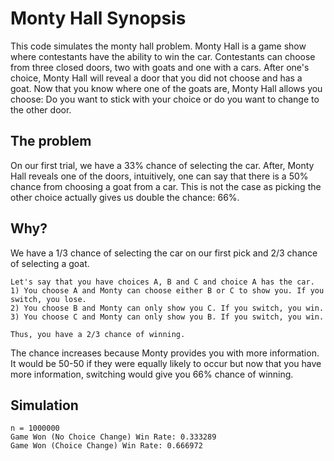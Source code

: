 # Monty Hall Synopsis

This code simulates the monty hall problem. Monty Hall is a game show where contestants have the ability to win the car.
Contestants can choose from three closed doors, two with goats and one with a cars. After one's choice, Monty Hall
will reveal a door that you did not choose and has a goat. Now that you know where one of the goats are, Monty Hall
allows you choose: Do you want to stick with your choice or do you want to change to the other door.

## The problem

On our first trial, we have a 33% chance of selecting the car. After, Monty Hall reveals one of the doors, intuitively, 
one can say that there is a 50% chance from choosing a goat from a car. This is not the case as picking the other choice
actually gives us double the chance: 66%. 

## Why? 

We have a 1/3 chance of selecting the car on our first pick and 2/3 chance of selecting a goat. 

```$xslt
Let's say that you have choices A, B and C and choice A has the car.
1) You choose A and Monty can choose either B or C to show you. If you switch, you lose.
2) You choose B and Monty can only show you C. If you switch, you win.
3) You choose C and Monty can only show you B. If you switch, you win.

Thus, you have a 2/3 chance of winning.
```

The chance increases because Monty provides you with more information. It would be 50-50 if they were equally likely 
to occur but now that you have more information, switching would give you 66% chance of winning.

## Simulation

```$xslt
n = 1000000
Game Won (No Choice Change) Win Rate: 0.333289
Game Won (Choice Change) Win Rate: 0.666972
```